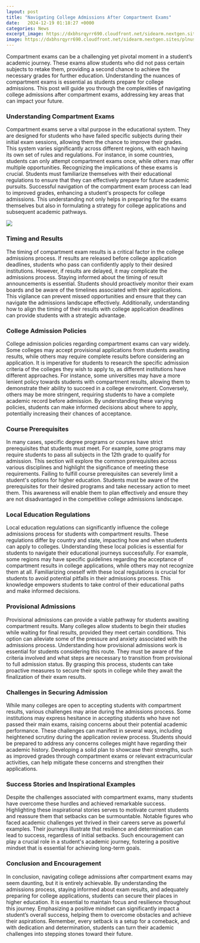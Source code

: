 ```yaml
---
layout: post
title: "Navigating College Admissions After Compartment Exams"
date:   2024-12-19 01:18:27 +0000
categories: News
excerpt_image: https://dxbhsrqyrr690.cloudfront.net/sidearm.nextgen.sites/plnusealions.com/images/responsive_2023/default_image.png
image: https://dxbhsrqyrr690.cloudfront.net/sidearm.nextgen.sites/plnusealions.com/images/responsive_2023/default_image.png
---
```


Compartment exams can be a challenging yet pivotal moment in a student’s academic journey. These exams allow students who did not pass certain subjects to retake them, providing a second chance to achieve the necessary grades for further education. Understanding the nuances of compartment exams is essential as students prepare for college admissions. This post will guide you through the complexities of navigating college admissions after compartment exams, addressing key areas that can impact your future.
### Understanding Compartment Exams
Compartment exams serve a vital purpose in the educational system. They are designed for students who have failed specific subjects during their initial exam sessions, allowing them the chance to improve their grades. This system varies significantly across different regions, with each having its own set of rules and regulations. For instance, in some countries, students can only attempt compartment exams once, while others may offer multiple opportunities.
Recognizing the implications of these exams is crucial. Students must familiarize themselves with their educational regulations to ensure that they can effectively prepare for future academic pursuits. Successful navigation of the compartment exam process can lead to improved grades, enhancing a student's prospects for college admissions. This understanding not only helps in preparing for the exams themselves but also in formulating a strategy for college applications and subsequent academic pathways.

![](https://dxbhsrqyrr690.cloudfront.net/sidearm.nextgen.sites/plnusealions.com/images/responsive_2023/default_image.png)
### Timing and Results
The timing of compartment exam results is a critical factor in the college admissions process. If results are released before college application deadlines, students who pass can confidently apply to their desired institutions. However, if results are delayed, it may complicate the admissions process. 
Staying informed about the timing of result announcements is essential. Students should proactively monitor their exam boards and be aware of the timelines associated with their applications. This vigilance can prevent missed opportunities and ensure that they can navigate the admissions landscape effectively. Additionally, understanding how to align the timing of their results with college application deadlines can provide students with a strategic advantage.
### College Admission Policies
College admission policies regarding compartment exams can vary widely. Some colleges may accept provisional applications from students awaiting results, while others may require complete results before considering an application. It is imperative for students to research the specific admission criteria of the colleges they wish to apply to, as different institutions have different approaches.
For instance, some universities may have a more lenient policy towards students with compartment results, allowing them to demonstrate their ability to succeed in a college environment. Conversely, others may be more stringent, requiring students to have a complete academic record before admission. By understanding these varying policies, students can make informed decisions about where to apply, potentially increasing their chances of acceptance.
### Course Prerequisites
In many cases, specific degree programs or courses have strict prerequisites that students must meet. For example, some programs may require students to pass all subjects in the 12th grade to qualify for admission. This section will explore the common prerequisites across various disciplines and highlight the significance of meeting these requirements.
Failing to fulfill course prerequisites can severely limit a student's options for higher education. Students must be aware of the prerequisites for their desired programs and take necessary action to meet them. This awareness will enable them to plan effectively and ensure they are not disadvantaged in the competitive college admissions landscape.
### Local Education Regulations
Local education regulations can significantly influence the college admissions process for students with compartment results. These regulations differ by country and state, impacting how and when students can apply to colleges. Understanding these local policies is essential for students to navigate their educational journeys successfully.
For example, some regions may have specific guidelines regarding the acceptance of compartment results in college applications, while others may not recognize them at all. Familiarizing oneself with these local regulations is crucial for students to avoid potential pitfalls in their admissions process. This knowledge empowers students to take control of their educational paths and make informed decisions.
### Provisional Admissions
Provisional admissions can provide a viable pathway for students awaiting compartment results. Many colleges allow students to begin their studies while waiting for final results, provided they meet certain conditions. This option can alleviate some of the pressure and anxiety associated with the admissions process.
Understanding how provisional admissions work is essential for students considering this route. They must be aware of the criteria involved and what steps are necessary to transition from provisional to full admission status. By grasping this process, students can take proactive measures to secure their spots in college while they await the finalization of their exam results.
### Challenges in Securing Admission
While many colleges are open to accepting students with compartment results, various challenges may arise during the admissions process. Some institutions may express hesitance in accepting students who have not passed their main exams, raising concerns about their potential academic performance.
These challenges can manifest in several ways, including heightened scrutiny during the application review process. Students should be prepared to address any concerns colleges might have regarding their academic history. Developing a solid plan to showcase their strengths, such as improved grades through compartment exams or relevant extracurricular activities, can help mitigate these concerns and strengthen their applications.
### Success Stories and Inspirational Examples
Despite the challenges associated with compartment exams, many students have overcome these hurdles and achieved remarkable success. Highlighting these inspirational stories serves to motivate current students and reassure them that setbacks can be surmountable.
Notable figures who faced academic challenges yet thrived in their careers serve as powerful examples. Their journeys illustrate that resilience and determination can lead to success, regardless of initial setbacks. Such encouragement can play a crucial role in a student's academic journey, fostering a positive mindset that is essential for achieving long-term goals.
### Conclusion and Encouragement
In conclusion, navigating college admissions after compartment exams may seem daunting, but it is entirely achievable. By understanding the admissions process, staying informed about exam results, and adequately preparing for college applications, students can secure their places in higher education.
It is essential to maintain focus and resilience throughout this journey. Emphasizing a positive mindset can significantly impact a student’s overall success, helping them to overcome obstacles and achieve their aspirations. Remember, every setback is a setup for a comeback, and with dedication and determination, students can turn their academic challenges into stepping stones toward their future.